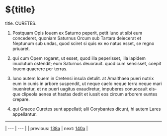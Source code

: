 # ${title}

title. CURETES.



1. Postquam Opis Iouem ex Saturno peperit, petit Iuno ut sibi eum concederet, quoniam Saturnus Orcum sub Tartara deiecerat et Neptunum sub undas, quod sciret si quis ex eo natus esset, se regno priuaret.



2. qui cum Opem rogaret, ut esset, quod illa peperisset, illa lapidem inuolutum ostendit; eum Saturnus deuorauit. quod cum sensisset, coepit Iouem quaerere per terras.



3. Iuno autem Iouem in Cretensi insula detulit. at Amalthaea pueri nutrix eum in cunis in arbore suspendit, ut neque caelo neque terra neque mari inueniretur, et ne pueri uagitus exaudiretur, impuberes conuocauit eis-que clipeola aenea et hastas dedit et iussit eos circum arborem euntes crepare.



4. qui Graece Curetes sunt appellati; alii Corybantes dicunt, hi autem Lares appellantur.



---

| --- | --- |
| previous: [138a](../138a/) | next: [140a](../140a/) |